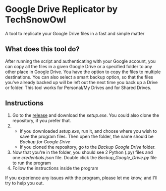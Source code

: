 # Google Drive Replicator by TechSnowOwl
A tool to replicate your Google Drive files in a fast and simple matter
## What does this tool do?
After running the script and authenticating with your Google account, you can copy all the files in a given Google Drive or a specified folder to any other place in Google Drive. You have the option to copy the files to multiple destinations. You can also select a smart backup option, so that the files you've already backed up will be left out the next time you back up a Drive or folder. This tool works for Personal/My Drives and for Shared Drives.
## Instructions
1. Go to the [release](https://github.com/techsnowowl/Backup-for-Google-Drive/releases/tag/1.0) and download the *setup.exe*. You could also clone the repository, if you prefer that.
2. - If you downloaded *setup.exe*, run it, and choose where you wish to save the program files. Then open the folder, the name should be *Backup for Google Drive*
   - If you cloned the repository, go to the *Backup Google Drive* folder.
3. Now that you're in the folder, you should see 2 Python (.py) files and one *credentials.json* file. Double click the *Backup_Google_Drive.py* file to run the program
4. Follow the instructions inside the program

If you experience any issues with the program, please let me know, and I'll try to help you out.
